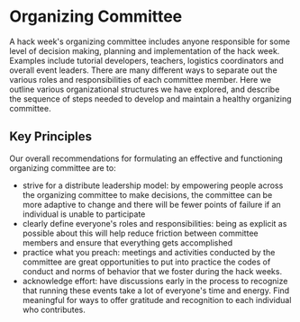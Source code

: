 # Organizing Committee

A hack week's organizing committee includes anyone responsible for some level of decision making, planning and implementation of the hack week. Examples include tutorial developers, teachers, logistics coordinators and overall event leaders. There are many different ways to separate out the various roles and responsibilities of each committee member. Here we outline various organizational structures we have explored, and describe the sequence of steps needed to develop and maintain a healthy organizing committee.  

## Key Principles

Our overall recommendations for formulating an effective and functioning organizing committee are to:

* strive for a distribute leadership model: by empowering people across the organizing committee to make decisions, the committee can be more adaptive to change and there will be fewer points of failure if an individual is unable to participate
* clearly define everyone's roles and responsibilities: being as explicit as possible about this will help reduce friction between committee members and ensure that everything gets accomplished
* practice what you preach: meetings and activities conducted by the committee are great opportunities to put into practice the codes of conduct and norms of behavior that we foster during the hack weeks. 
* acknowledge effort: have discussions early in the process to recognize that running these events take a lot of everyone's time and energy. Find meaningful for ways to offer gratitude and recognition to each individual who contributes. 


